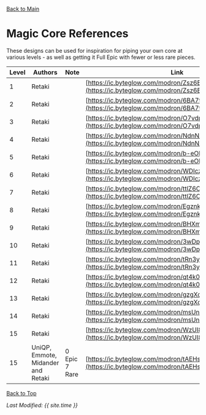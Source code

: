 [Back to Main](index.md)

# Magic Core References

These designs can be used for inspiration for piping your own core at various levels - as well as getting it Full Epic with fewer or less rare pieces.

| Level | Authors | Note | Link |
|---|---|---|---|
| 1 | Retaki |  | [https://ic.byteglow.com/modron/Zsz6BQ0bcYd33VYvwU6Mz](https://ic.byteglow.com/modron/Zsz6BQ0bcYd33VYvwU6Mz)
| 2 | Retaki |  | [https://ic.byteglow.com/modron/6BA7tMTNA8er60QbG49hr](https://ic.byteglow.com/modron/6BA7tMTNA8er60QbG49hr)
| 3 | Retaki |  | [https://ic.byteglow.com/modron/O7vdpZ12ktxccE2LLt3xd](https://ic.byteglow.com/modron/O7vdpZ12ktxccE2LLt3xd)
| 4 | Retaki |  | [https://ic.byteglow.com/modron/NdnN_kNAofT8HIUDGMILI](https://ic.byteglow.com/modron/NdnN_kNAofT8HIUDGMILI)
| 5 | Retaki |  | [https://ic.byteglow.com/modron/b-eOhZJ9RlF75jJOgzS5C](https://ic.byteglow.com/modron/b-eOhZJ9RlF75jJOgzS5C)
| 6 | Retaki |  | [https://ic.byteglow.com/modron/WDIczxmxL6XVy7CKIyABp](https://ic.byteglow.com/modron/WDIczxmxL6XVy7CKIyABp)
| 7 | Retaki |  | [https://ic.byteglow.com/modron/ttlZ6O3lv2sUmYEGk58ui](https://ic.byteglow.com/modron/ttlZ6O3lv2sUmYEGk58ui)
| 8 | Retaki |  | [https://ic.byteglow.com/modron/EgznkBWwyzdo2knZijEHE](https://ic.byteglow.com/modron/EgznkBWwyzdo2knZijEHE)
| 9 | Retaki |  | [https://ic.byteglow.com/modron/BHXm28hQHBCfST-_urwDX](https://ic.byteglow.com/modron/BHXm28hQHBCfST-_urwDX)
| 10 | Retaki |  | [https://ic.byteglow.com/modron/3wDpio5xZWdY7ZrGxpgPO](https://ic.byteglow.com/modron/3wDpio5xZWdY7ZrGxpgPO)
| 11 | Retaki |  | [https://ic.byteglow.com/modron/tRn3yixEZYUIa-QkhpxrJ](https://ic.byteglow.com/modron/tRn3yixEZYUIa-QkhpxrJ)
| 12 | Retaki |  | [https://ic.byteglow.com/modron/qt4k01rF4D3sxzzBuW7No](https://ic.byteglow.com/modron/qt4k01rF4D3sxzzBuW7No)
| 13 | Retaki |  | [https://ic.byteglow.com/modron/gzgXoZkwhOGDfbWGd1I6e](https://ic.byteglow.com/modron/gzgXoZkwhOGDfbWGd1I6e)
| 14 | Retaki |  | [https://ic.byteglow.com/modron/msUnitH_NjpSKiEn28hcU](https://ic.byteglow.com/modron/msUnitH_NjpSKiEn28hcU)
| 15 | Retaki |  | [https://ic.byteglow.com/modron/WzUI8sqtOTKO75EUpMqxb](https://ic.byteglow.com/modron/WzUI8sqtOTKO75EUpMqxb)
| 15 | UniQP, Emmote, Midander and Retaki | 0 Epic 7 Rare | [https://ic.byteglow.com/modron/tAEHsyw8mAqbtGKi1AN8L](https://ic.byteglow.com/modron/tAEHsyw8mAqbtGKi1AN8L)

[Back to Top](#top)

*Last Modified: {{ site.time }}*